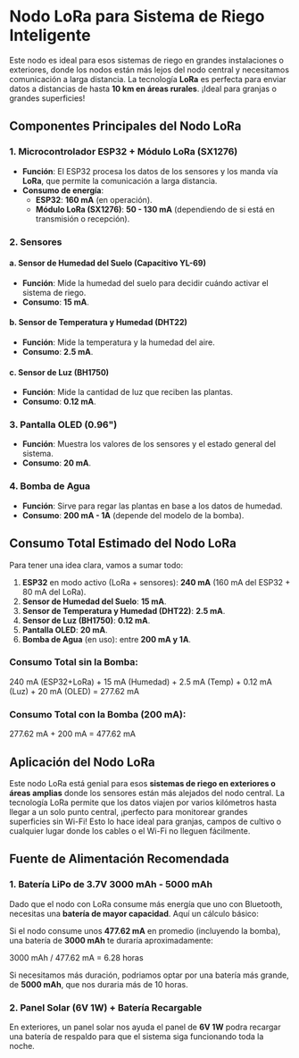 # Nodo LoRa para Sistema de Riego Inteligente

Este nodo es ideal para esos sistemas de riego en grandes instalaciones o exteriores, donde los nodos están más lejos del nodo central y necesitamos comunicación a larga distancia. La tecnología **LoRa** es perfecta para enviar datos a distancias de hasta **10 km en áreas rurales**. ¡Ideal para granjas o grandes superficies!

## Componentes Principales del Nodo LoRa

### 1. Microcontrolador ESP32 + Módulo LoRa (SX1276)
- **Función**: El ESP32 procesa los datos de los sensores y los manda vía **LoRa**, que permite la comunicación a larga distancia.
- **Consumo de energía**:
  - **ESP32**: **160 mA** (en operación).
  - **Módulo LoRa (SX1276)**: **50 - 130 mA** (dependiendo de si está en transmisión o recepción).

### 2. Sensores

#### a. Sensor de Humedad del Suelo (Capacitivo YL-69)
- **Función**: Mide la humedad del suelo para decidir cuándo activar el sistema de riego.
- **Consumo**: **15 mA**.

#### b. Sensor de Temperatura y Humedad (DHT22)
- **Función**: Mide la temperatura y la humedad del aire.
- **Consumo**: **2.5 mA**.

#### c. Sensor de Luz (BH1750)
- **Función**: Mide la cantidad de luz que reciben las plantas.
- **Consumo**: **0.12 mA**.

### 3. Pantalla OLED (0.96")
- **Función**: Muestra los valores de los sensores y el estado general del sistema.
- **Consumo**: **20 mA**.

### 4. Bomba de Agua
- **Función**: Sirve para regar las plantas en base a los datos de humedad.
- **Consumo**: **200 mA - 1A** (depende del modelo de la bomba).

## Consumo Total Estimado del Nodo LoRa

Para tener una idea clara, vamos a sumar todo:

1. **ESP32** en modo activo (LoRa + sensores): **240 mA** (160 mA del ESP32 + 80 mA del LoRa).
2. **Sensor de Humedad del Suelo**: **15 mA**.
3. **Sensor de Temperatura y Humedad (DHT22)**: **2.5 mA**.
4. **Sensor de Luz (BH1750)**: **0.12 mA**.
5. **Pantalla OLED**: **20 mA**.
6. **Bomba de Agua** (en uso): entre **200 mA y 1A**.

### Consumo Total sin la Bomba:

240 mA (ESP32+LoRa) + 15 mA (Humedad) + 2.5 mA (Temp) + 0.12 mA (Luz) + 20 mA (OLED) = 277.62 mA


### Consumo Total con la Bomba (200 mA):

277.62 mA + 200 mA = 477.62 mA


## Aplicación del Nodo LoRa

Este nodo LoRa está genial para esos **sistemas de riego en exteriores o áreas amplias** donde los sensores están más alejados del nodo central. La tecnología LoRa permite que los datos viajen por varios kilómetros hasta llegar a un solo punto central, ¡perfecto para monitorear grandes superficies sin Wi-Fi! Esto lo hace ideal para granjas, campos de cultivo o cualquier lugar donde los cables o el Wi-Fi no lleguen fácilmente.

## Fuente de Alimentación Recomendada

### 1. Batería LiPo de 3.7V 3000 mAh - 5000 mAh
Dado que el nodo con LoRa consume más energía que uno con Bluetooth, necesitas una **batería de mayor capacidad**. Aquí un cálculo básico:

Si el nodo consume unos **477.62 mA** en promedio (incluyendo la bomba), una batería de **3000 mAh** te duraría aproximadamente:

3000 mAh / 477.62 mA = 6.28 horas


Si necesitamos más duración, podriamos optar por una batería más grande, de **5000 mAh**, que nos duraria más de 10 horas.

### 2. Panel Solar (6V 1W) + Batería Recargable
En exteriores, un panel solar nos ayuda  el panel de **6V 1W** podra recargar una batería de respaldo para que el sistema siga funcionando toda la noche.

